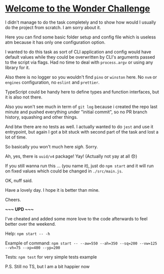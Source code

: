 # [Welcome to the Wonder Challenge](https://www.notion.so/Welcome-to-the-Wonder-Challenge-dbd8a748723f4f0088aaf046124090e8)

I didn't manage to do the task completely and to show how would I usually do the project from scratch. I am sorry about it.

Here you can find some basic folder setup and config file which is useless atm because it has only one configuration option.

I wanted to do this task as sort of CLI application and config would have default values while they could be overwritten by
CLI's arguments passed to the script via flags.
Had no time to deal with `process.argv` or using any library for it.

Also there is no logger so you wouldn't find `pino` or `winston` here.
No `nvm` or `engines` configuration, no `eslint` and `prettier`.

TypeScript could be handy here to define types and function interfaces, but it is also not there.

Also you won't see much in term of `git log` because i created the repo last minute and pushed everything under "initial commit",
so no PR branch history, squashing and other things.

And btw there are no tests as well. I actually wanted to do `jest` and use it entrypoint,
but again I got a bit stuck with second part of the task and lost a lot of time.

So basically you won't much here *sigh*. Sorry.

Ah, yes, there is `uuid/v4` package! Yay! (Actually not yay at all 😞)

If you still wanna run this ... (you name it), just do `npm start`
and it will run on fixed values which could be changed in `./src/main.js`.

OK, nuff said.

Have a lovely day. I hope it is better than mine.

Cheers.

**~~~ UPD ~~~**

I've cheated and added some more love to the code afterwards to feel better over the weekend.

Help: `npm start -- -h`

Example of command: `npm start -- --aw=550 --ah=350 --sq=200 --vw=125 --vh=75 --xp=400 --yp=200`

Tests: `npm test` for very simple tests example

P.S. Still no TS, but I am a bit happier now
